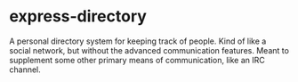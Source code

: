 express-directory
===================

A personal directory system for keeping track of people. Kind of like a social network, but without the advanced communication features. Meant to supplement some other primary means of communication, like an IRC channel.